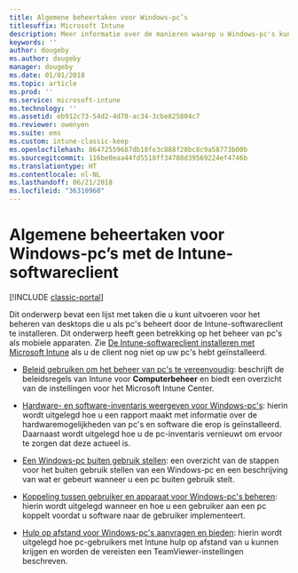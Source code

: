 ```yaml
---
title: Algemene beheertaken voor Windows-pc’s
titlesuffix: Microsoft Intune
description: Meer informatie over de manieren waarop u Windows-pc's kunt beheren waarop de Intune-softwareclient wordt uitgevoerd.
keywords: ''
author: dougeby
ms.author: dougeby
manager: dougeby
ms.date: 01/01/2018
ms.topic: article
ms.prod: ''
ms.service: microsoft-intune
ms.technology: ''
ms.assetid: eb912c73-54d2-4d78-ac34-3cbe825804c7
ms.reviewer: owenyen
ms.suite: ems
ms.custom: intune-classic-keep
ms.openlocfilehash: 86472559687db18fe3c888f28bc8c9a58773b00b
ms.sourcegitcommit: 116be0eaa44fd5518ff34780d39569224ef4746b
ms.translationtype: HT
ms.contentlocale: nl-NL
ms.lasthandoff: 06/21/2018
ms.locfileid: "36310960"
---
```

# <a name="common-windows-pc-management-tasks-with-the-intune-software-client"></a>Algemene beheertaken voor Windows-pc’s met de Intune-softwareclient

[!INCLUDE [classic-portal](includes/classic-portal.md)]

Dit onderwerp bevat een lijst met taken die u kunt uitvoeren voor het beheren van desktops die u als pc's beheert door de Intune-softwareclient te installeren. Dit onderwerp heeft geen betrekking op het beheer van pc's als mobiele apparaten. Zie [De Intune-softwareclient installeren met Microsoft Intune](install-the-windows-pc-client-with-microsoft-intune.md) als u de client nog niet op uw pc's hebt geïnstalleerd.


- [Beleid gebruiken om het beheer van pc's te vereenvoudig](use-policies-to-simplify-windows-pc-management.md): beschrijft de beleidsregels van Intune voor **Computerbeheer** en biedt een overzicht van de instellingen voor het Microsoft Intune Center.

- [Hardware- en software-inventaris weergeven voor Windows-pc's](view-hardware-and-software-inventory-for-windows-pcs-in-microsoft-intune.md): hierin wordt uitgelegd hoe u een rapport maakt met informatie over de hardwaremogelijkheden van pc's en software die erop is geïnstalleerd. Daarnaast wordt uitgelegd hoe u de pc-inventaris vernieuwt om ervoor te zorgen dat deze actueel is.

- [Een Windows-pc buiten gebruik stellen](retire-a-windows-pc-with-microsoft-intune.md): een overzicht van de stappen voor het buiten gebruik stellen van een Windows-pc en een beschrijving van wat er gebeurt wanneer u een pc buiten gebruik stelt.

- [Koppeling tussen gebruiker en apparaat voor Windows-pc's beheren](manage-user-device-linking-for-windows-pcs-with-microsoft-intune.md): hierin wordt uitgelegd wanneer en hoe u een gebruiker aan een pc koppelt voordat u software naar de gebruiker implementeert.

- [Hulp op afstand voor Windows-pc's aanvragen en bieden](request-and-provide-remote-assistance-for-windows-pcs-in-microsoft-intune.md): hierin wordt uitgelegd hoe pc-gebruikers met Intune hulp op afstand van u kunnen krijgen en worden de vereisten een TeamViewer-instellingen beschreven.


